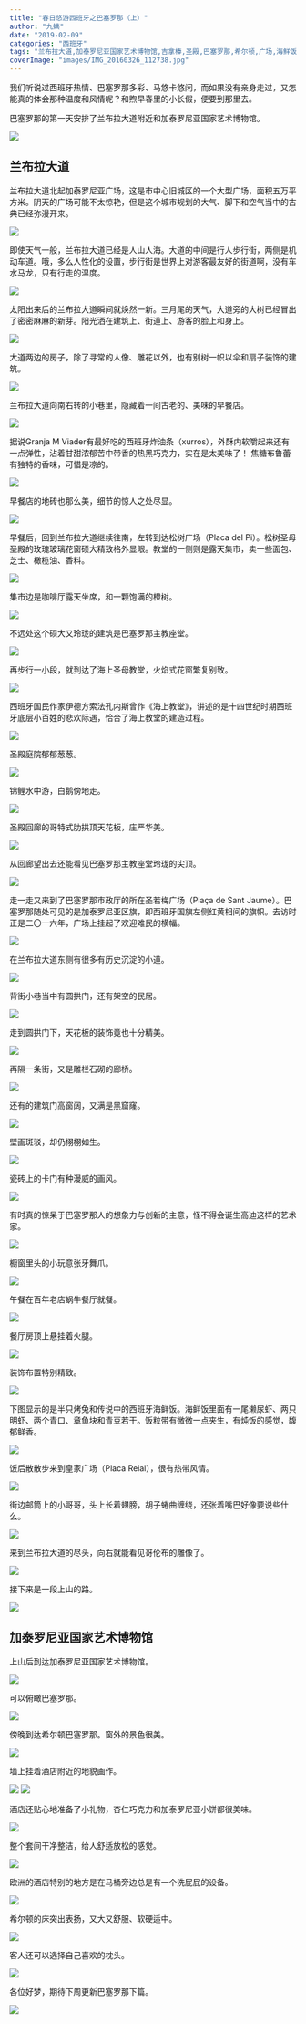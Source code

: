 ```yaml
---
title: "春日悠游西班牙之巴塞罗那（上）"
author: "九姨"
date: "2019-02-09"
categories: "西班牙"
tags: "兰布拉大道,加泰罗尼亚国家艺术博物馆,吉拿棒,圣殿,巴塞罗那,希尔顿,广场,海鲜饭,西班牙,集市"
coverImage: "images/IMG_20160326_112738.jpg"
---
```


我们听说过西班牙热情、巴塞罗那多彩、马悠卡悠闲，而如果没有亲身走过，又怎能真的体会那种温度和风情呢？和煦早春里的小长假，便要到那里去。

巴塞罗那的第一天安排了兰布拉大道附近和加泰罗尼亚国家艺术博物馆。

![](images/Screen-Shot-2019-02-08-at-21.37.48.png)

## 兰布拉大道

兰布拉大道北起加泰罗尼亚广场，这是市中心旧城区的一个大型广场，面积五万平方米。阴天的广场可能不太惊艳，但是这个城市规划的大气、脚下和空气当中的古典已经弥漫开来。

![](images/01.jpeg)

即使天气一般，兰布拉大道已经是人山人海。大道的中间是行人步行街，两侧是机动车道。哦，多么人性化的设置，步行街是世界上对游客最友好的街道啊，没有车水马龙，只有行走的温度。

![](images/02.jpeg)

太阳出来后的兰布拉大道瞬间就焕然一新。三月尾的天气，大道旁的大树已经冒出了密密麻麻的新芽。阳光洒在建筑上、街道上、游客的脸上和身上。

![](images/03.jpeg)

大道两边的房子，除了寻常的人像、雕花以外，也有别树一帜以伞和扇子装饰的建筑。

![](images/IMG_20160327_144711.jpg)

兰布拉大道向南右转的小巷里，隐藏着一间古老的、美味的早餐店。

![](images/05.jpeg)

据说Granja M Viader有最好吃的西班牙炸油条（xurros），外酥内软嚼起来还有一点弹性，沾着甘甜浓郁苦中带香的热黑巧克力，实在是太美味了！ 焦糖布鲁蕾有独特的香味，可惜是凉的。

![](images/06.jpeg)

早餐店的地砖也那么美，细节的惊人之处尽显。

![](images/07.jpeg)

早餐后，回到兰布拉大道继续往南，左转到达松树广场（Placa del Pi）。松树圣母圣殿的玫瑰玻璃花窗硕大精致格外显眼。教堂的一侧则是露天集市，卖一些面包、芝士、橄榄油、香料。

![](images/08.jpeg)

集市边是咖啡厅露天坐席，和一颗饱满的橙树。

![](images/09.jpeg)

不远处这个硕大又玲珑的建筑是巴塞罗那主教座堂。

![](images/10.jpeg)

再步行一小段，就到达了海上圣母教堂，火焰式花窗繁复别致。

![](images/15.jpeg)

西班牙国民作家伊德方索法孔内斯曾作《海上教堂》，讲述的是十四世纪时期西班牙底层小百姓的悲欢际遇，恰合了海上教堂的建造过程。

![](images/IMG_20160326_122457.jpg)

圣殿庭院郁郁葱葱。

![](images/11.jpeg)

锦鲤水中游，白鹅傍地走。

![](images/13.jpeg)

圣殿回廊的哥特式肋拱顶天花板，庄严华美。

![](images/12.jpeg)

从回廊望出去还能看见巴塞罗那主教座堂玲珑的尖顶。

![](images/14.jpeg)

走一走又来到了巴塞罗那市政厅的所在圣若梅广场（Plaça de Sant Jaume）。巴塞罗那随处可见的是加泰罗尼亚区旗，即西班牙国旗左侧红黄相间的旗帜。去访时正是二〇一六年，广场上挂起了欢迎难民的横幅。

![](images/IMG_20160326_114510.jpg)

在兰布拉大道东侧有很多有历史沉淀的小道。

![](images/IMG_20160326_113653-e1549475434745.jpg)

背街小巷当中有圆拱门，还有架空的民居。

![](images/20.jpeg)

走到圆拱门下，天花板的装饰竟也十分精美。

![](images/21.jpeg)

再隔一条街，又是雕栏石砌的廊桥。

![](images/IMG_20160326_114727.jpg)

还有的建筑门高窗阔，又满是黑窟窿。

![](images/IMG_20160326_120858.jpg)

壁画斑驳，却仍栩栩如生。

![](images/16.jpeg)

瓷砖上的卡门有种漫威的画风。

![](images/17.jpeg)

有时真的惊呆于巴塞罗那人的想象力与创新的主意，怪不得会诞生高迪这样的艺术家。

![](images/22.jpeg)

橱窗里头的小玩意张牙舞爪。

![](images/23.jpeg)

午餐在百年老店蜗牛餐厅就餐。

![](images/24.jpeg)

餐厅房顶上悬挂着火腿。

![](images/25.jpeg)

装饰布置特别精致。

![](images/26.jpeg)

下图显示的是半只烤兔和传说中的西班牙海鲜饭。海鲜饭里面有一尾濑尿虾、两只明虾、两个青口、章鱼块和青豆若干。饭粒带有微微一点夹生，有炖饭的感觉，馥郁鲜香。

![](images/27.jpeg)

饭后散散步来到皇家广场（Placa Reial），很有热带风情。

![](images/28.jpeg)

街边邮筒上的小哥哥，头上长着翅膀，胡子蜷曲缠绕，还张着嘴巴好像要说些什么。

![](images/31.jpeg)

来到兰布拉大道的尽头，向右就能看见哥伦布的雕像了。

![](images/IMG_20160326_125450-e1549475340494.jpg)

接下来是一段上山的路。

![](images/34.jpeg)

## 加泰罗尼亚国家艺术博物馆

上山后到达加泰罗尼亚国家艺术博物馆。

![](images/IMG_20160326_161105.jpg)

可以俯瞰巴塞罗那。

![](images/IMG_20160326_152201.jpg)

傍晚到达希尔顿巴塞罗那。窗外的景色很美。

![](images/IMG_20160327_071554.jpg)

墙上挂着酒店附近的地貌画作。

![](images/35.jpeg) ![](images/36.jpeg)

酒店还贴心地准备了小礼物，杏仁巧克力和加泰罗尼亚小饼都很美味。

![](images/37.jpeg)

整个套间干净整洁，给人舒适放松的感觉。

![](images/38.jpeg)

欧洲的酒店特别的地方是在马桶旁边总是有一个洗屁屁的设备。

![](images/39.jpeg)

希尔顿的床突出表扬，又大又舒服、软硬适中。

![](images/40.jpeg)

客人还可以选择自己喜欢的枕头。

![](images/41.jpeg)

各位好梦，期待下周更新巴塞罗那下篇。

![](images/IMG_20160327_063132.jpg)
